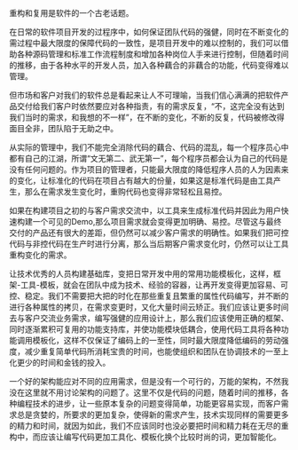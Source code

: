   重构和复用是软件的一个古老话题。

  在日常的软件项目开发的过程序中，如何保证团队代码的强健，同时在不断变化的需过程中最大限度的保障代码的一致性，是项目开发中的难以控制的，我们可以借助各种源码管理和标准工作流程制度和增加各种岗位人手来进行控制，但随着时间的推移，由于各种水平的开发人员，加入各种藕合的非藕合的功能，代码变得难以管理。

  但市场和客户对我们的软件总是看起来让人不可理喻，当我们信心满满的把软件产品交付给我们客户时依然要应对各种指责，有的需求反复，“不，这完全没有达到我们当时的需求，和我想的不一样”，在不断的变化，不断的反复，代码被修改得面目全非，团队陷于无助之中。

  从实际的管理中，我们不能完全消除代码的藕合、代码的混乱，每一个程序员心中都有自己的江湖，所谓“文无第二、武无第一”，每个程序员都会认为自己的代码是没有任何问题的。作为项目的管理者，只能最大限度的降低程序人员的人为因素来的变化，让标准化的代码在项目占有越大的份量，如果这是标准代码是由工具产生，那么在需求发生变化时，重购代码也变得非常轻松且易控。

  如果在构建项目之初的与客户需求交流中，以工具来生成标准代码并因此为用户快速构建一个可见的Demo,那么项目需求就会变得更加明确、易控。尽管这与最终交付的产品还有很大的差距，但仍然可以减少客户需求的明确性。如果我们把可控代码与非控代码在生产时进行分离，那么当后期客户需求变化时，仍然可以让工具重构变化的需求。

  让技术优秀的人员构建基础库，变把日常开发中用的常用功能模板化，这样，框架-工具-模板，就会在团队中成为技术、经验的容器，让再开发变得更加容易、可控、稳定。我们不需要把大把的时化在那些重复且繁重的属性代码编写，并不断的进行各种属性的拷贝，在需求变更时，又化大量时间云矫正。我们应该让更多时间去与客户交流业务需求，编写强健的应用设计上，那么我们应该使用正确的框架、同时逐渐累积可复用的功能支持库，并使功能模块低耦合，使用代码工具将各种功能调用模板化，这样不仅保证了编码上的一至性，同时最大限度降低编码的劳动强度，减少重复简单代码所消耗宝贵的时间，也能使组织和团队在协调技术的一至上化更少的时间和金钱的投入。

  一个好的架构能应对不同的应用需求，但是没有一个可行的，万能的架构，不然我没在这里就不用讨论架构的问题了。这里不仅是代码的问题，随着时间的推移，各种编程技术的进步，让一些原本复杂的问题变得简单，功能更容易实现，而客户需求总是贪婪的，所要求的更加复杂，使得新的需求产生，技术实现同样的需要更多的精力和时间，就因为如此，我们不应该同时也没必要把时间和精力耗在无尽的重构中，而应该让编写代码更加工具化、模板化换个比较时尚的词，更加智能化。
